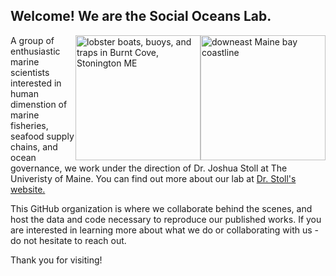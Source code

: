 ## Welcome! We are the Social Oceans Lab.

<img style="float: right;" src="https://github.com/Social-Oceans-Lab/.github/blob/main/profile/downeastMainecoast.JPG" alt="downeast Maine bay coastline" width="200"> <img style="float: right;" src="https://github.com/Social-Oceans-Lab/.github/blob/main/profile/TBurnham_20210923_BurntCove.JPG" alt="lobster boats, buoys, and traps in Burnt Cove, Stonington ME" width="200">

A group of enthusiastic marine scientists interested in human dimenstion of marine fisheries, seafood supply chains, and ocean governance, we work under the direction of Dr. Joshua Stoll at The Univeristy of Maine. You can find out more about our lab at [Dr. Stoll's website.](www.joshua-stoll.)

This GitHub organization is where we collaborate behind the scenes, and host the data and code necessary to reproduce our published works. If you are interested in learning more about what we do or collaborating with us - do not hesitate to reach out.

Thank you for visiting!
